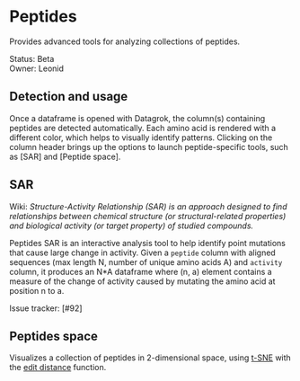 # Peptides

Provides advanced tools for analyzing collections of peptides.

Status: Beta  
Owner: Leonid  

## Detection and usage

Once a dataframe is opened with Datagrok, the column(s) containing peptides are detected automatically. Each amino acid is rendered with a different color, which helps to visually identify patterns. Clicking on the column header brings up the options to launch peptide-specific tools, such as [SAR] and [Peptide space].

## SAR

Wiki: _Structure-Activity Relationship (SAR) is an approach designed to find relationships between chemical structure (or structural-related properties) and biological activity (or target property) of studied compounds._

Peptides SAR is an interactive analysis tool to help identify point mutations that cause large change in activity. Given a `peptide` column with aligned sequences (max length N, number of unique amino acids A) and `activity` column, it produces an N*A dataframe where (n, a) element contains a measure of the change of activity caused by mutating the amino acid at position n to a.

Issue tracker: [#92]

## Peptides space

Visualizes a collection of peptides in 2-dimensional space, using [t-SNE](https://en.wikipedia.org/wiki/T-distributed_stochastic_neighbor_embedding) with the [edit distance](https://en.wikipedia.org/wiki/Edit_distance) function.
